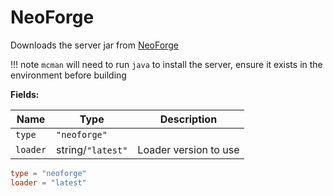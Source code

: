 # NeoForge

Downloads the server jar from [NeoForge](https://neoforged.net/)

!!! note
    `mcman` will need to run `java` to install the server, ensure it exists in the environment before building

**Fields:**

| Name     | Type              | Description           |
| -------- | ----------------- | --------------------- |
| `type`   | `"neoforge"`      |                       |
| `loader` | string/`"latest"` | Loader version to use |

```toml
type = "neoforge"
loader = "latest"
```
